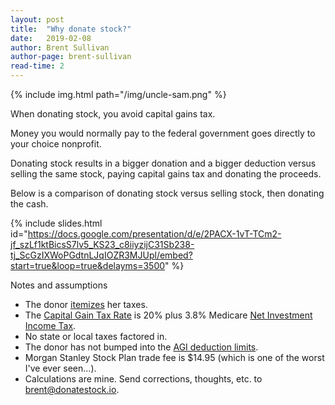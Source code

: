 ```yaml
---
layout: post
title:  "Why donate stock?"
date:   2019-02-08
author: Brent Sullivan
author-page: brent-sullivan
read-time: 2
---
```


{% include img.html path="/img/uncle-sam.png" %}

When donating stock, you avoid capital gains tax.

Money you would normally pay to the federal government goes directly to your choice nonprofit.

Donating stock results in a bigger donation and a bigger deduction versus selling the same stock, paying capital gains tax and donating the proceeds.

Below is a comparison of donating stock versus selling stock, then donating the cash.

{% include slides.html id="https://docs.google.com/presentation/d/e/2PACX-1vT-TCm2-jf_szLf1ktBicsS7lv5_KS23_c8iiyzijC31Sb238-tj_ScGzIXWoPGdtnLJqIOZR3MJUpl/embed?start=true&loop=true&delayms=3500" %}

Notes and assumptions
+ The donor [itemizes](https://www.irs.gov/taxtopics/tc501) her taxes.
+ The [Capital Gain Tax Rate](https://www.irs.gov/taxtopics/tc409) is 20% plus 3.8% Medicare [Net Investment Income Tax](https://www.irs.gov/newsroom/questions-and-answers-on-the-net-investment-income-tax).
+ No state or local taxes factored in.
+ The donor has not bumped into the [AGI deduction limits](https://www.irs.gov/charities-non-profits/charitable-organizations/charitable-contribution-deductions).
+ Morgan Stanley Stock Plan trade fee is $14.95 (which is one of the worst I've ever seen...).
+ Calculations are mine. Send corrections, thoughts, etc. to <brent@donatestock.io>.